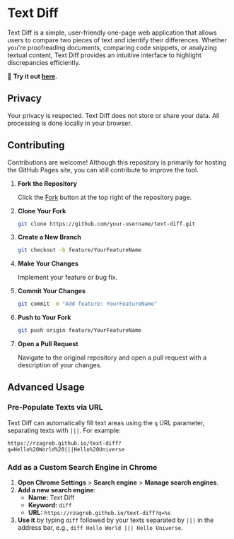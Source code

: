 # Text Diff

Text Diff is a simple, user-friendly one-page web application that allows users to compare two pieces of text and identify their differences. Whether you're proofreading documents, comparing code snippets, or analyzing textual content, Text Diff provides an intuitive interface to highlight discrepancies efficiently.

🔗 **Try it out [here](https://rzagreb.github.io/text-diff).**

## Privacy

Your privacy is respected. Text Diff does not store or share your data. All processing is done locally in your browser.

## Contributing

Contributions are welcome! Although this repository is primarily for hosting the GitHub Pages site, you can still contribute to improve the tool.

1. **Fork the Repository**

   Click the [Fork](https://github.com/rzagreb/text-diff/fork) button at the top right of the repository page.

2. **Clone Your Fork**

   ```bash
   git clone https://github.com/your-username/text-diff.git
   ```

3. **Create a New Branch**

   ```bash
   git checkout -b feature/YourFeatureName
   ```

4. **Make Your Changes**

   Implement your feature or bug fix.

5. **Commit Your Changes**

   ```bash
   git commit -m "Add feature: YourFeatureName"
   ```

6. **Push to Your Fork**

   ```bash
   git push origin feature/YourFeatureName
   ```

7. **Open a Pull Request**

   Navigate to the original repository and open a pull request with a description of your changes.

## Advanced Usage

### Pre-Populate Texts via URL

Text Diff can automatically fill text areas using the `q` URL parameter, separating texts with `|||`. For example:

```
https://rzagreb.github.io/text-diff?q=Hello%20World%20|||Hello%20Universe
```

### Add as a Custom Search Engine in Chrome

1. **Open Chrome Settings** > **Search engine** > **Manage search engines**.
2. **Add a new search engine**:
   - **Name:** Text Diff
   - **Keyword:** `diff`
   - **URL:** `https://rzagreb.github.io/text-diff?q=%s`
3. **Use it** by typing `diff` followed by your texts separated by `|||` in the address bar, e.g., `diff Hello World ||| Hello Universe`.
